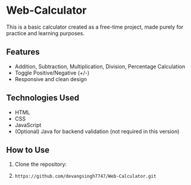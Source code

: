 # Web-Calculator
This is a basic calculator created as a free-time project, made purely for practice and learning purposes.

## Features
- Addition, Subtraction, Multiplication, Division, Percentage Calculation
- Toggle Positive/Negative (+/-)
- Responsive and clean design

## Technologies Used
- HTML
- CSS
- JavaScript
- (Optional) Java for backend validation (not required in this version)

## How to Use
1. Clone the repository:
2. ```bash
   https://github.com/devangsingh7747/Web-Calculator.git
